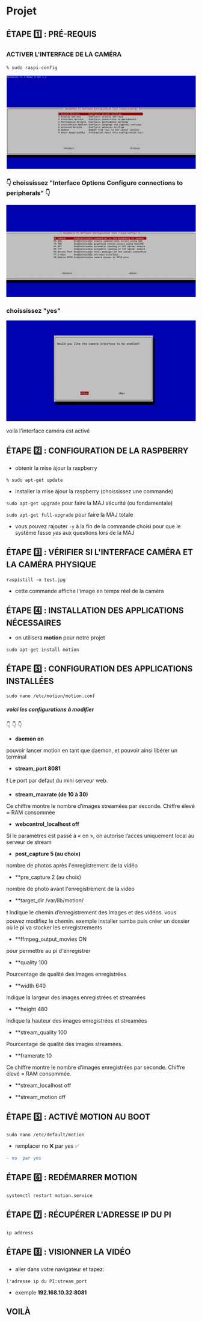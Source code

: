 # Projet
## ÉTAPE :one: : PRÉ-REQUIS


### ACTIVER L'INTERFACE DE LA CAMÉRA


`% sudo raspi-config`


![image](activer_camera.png)


### :point_down: choississez "Interface Options    Configure connections to peripherals"  :point_down:


![image](interface_camera.png)


### choississez "yes"


![image](yes_camera.png)


voilà l'interface caméra est activé


## ÉTAPE :two: : CONFIGURATION DE LA RASPBERRY


- obtenir la mise àjour la raspberry


`% sudo apt-get update`


- installer la mise àjour la raspberry (choississez une commande)


`sudo apt-get upgrade` pour faire la MAJ sécurité (ou fondamentale)


`sudo apt-get full-upgrade` pour faire la MAJ totale


- vous pouvez rajouter `-y` à la fin de la commande choisi pour que le systéme fasse *yes* aux questions lors de la MAJ


## ÉTAPE :three: : VÉRIFIER SI L'INTERFACE CAMÉRA ET LA CAMÉRA PHYSIQUE


`raspistill -o test.jpg`


- cette commande affiche l'image en temps réel de la caméra


## ÉTAPE :four: : INSTALLATION  DES APPLICATIONS NÉCESSAIRES


- on utilisera **motion** pour notre projet


`sudo apt-get install motion`


## ÉTAPE :five: : CONFIGURATION DES APPLICATIONS INSTALLÉES


`sudo nano /etc/motion/motion.conf`


##### voici les configurations à modifier 

:point_down: :point_down: :point_down:


- **daemon   on**


pouvoir lancer motion en tant que daemon, et pouvoir ainsi libérer un terminal


- **stream_port   8081**

:exclamation: Le port par defaut du mini serveur web.


- **stream_maxrate (de 10 à 30)**

Ce chiffre montre le nombre d’images streamées par seconde. Chiffre élevé = RAM consommée

- **webcontrol_localhost   off**

Si le paramètres est passé à « on », on autorise l’accès uniquement local au serveur de stream

- **post_capture   5 (au choix)**

nombre de photos après l'enregistrement de la vidéo 

- **pre_capture   2 (au choix)

nombre de photo avant l'enregistrement de la vidéo

- **target_dir /var/lib/motion/

:exclamation: Indique le chemin d’enregistrement des images et des vidéos. vous pouvez modifiez le chemin. exemple installer samba puis créer un dossier où le pi va stocker les enregistrements

- **ffmpeg_output_movies  ON

pour permettre au pi d'enregistrer

- **quality   100

Pourcentage de qualité des images enregistrées


- **width   640

Indique la largeur des images enregistrées et streamées


- **height   480

Indique la hauteur des images enregistrées et streamées

- **stream_quality   100

Pourcentage de qualité des images streamées.

- **framerate   10

Ce chiffre montre le nombre d’images enregistrées par seconde. Chiffre élevé = RAM consommée.

- **stream_localhost   off


- **stream_motion   off


## ÉTAPE :five: : ACTIVÉ MOTION AU BOOT

`sudo nano /etc/default/motion`


- remplacer no :x: par yes :white_check_mark:


```diff
- no  par yes  
```

## ÉTAPE :six: : REDÉMARRER MOTION

`systemctl restart motion.service`

## ÉTAPE :seven: : RÉCUPÉRER L'ADRESSE IP DU PI

`ip address`

## ÉTAPE :eight: : VISIONNER LA VIDÉO

- aller dans votre navigateur et tapez:

`l'adresse ip du PI:stream_port`

- exemple **192.168.10.32:8081**

## VOILÀ
